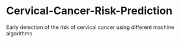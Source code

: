 # Cervical-Cancer-Risk-Prediction
Early detection of the risk of cervical cancer using different machine algorithms.
